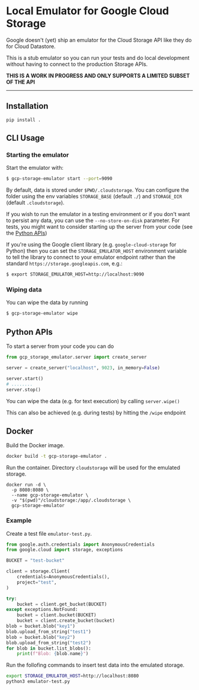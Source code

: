 # Local Emulator for Google Cloud Storage

Google doesn't (yet) ship an emulator for the Cloud Storage API like they do for
Cloud Datastore.

This is a stub emulator so you can run your tests and do local development without
having to connect to the production Storage APIs.


**THIS IS A WORK IN PROGRESS AND ONLY SUPPORTS A LIMITED SUBSET OF THE API**

---

## Installation

`pip install .`


## CLI Usage


### Starting the emulator
Start the emulator with:

```bash
$ gcp-storage-emulator start --port=9090
```

By default, data is stored under `$PWD/.cloudstorage`. You can configure the folder using the env variables `STORAGE_BASE` (default `./`) and `STORAGE_DIR` (default `.cloudstorage`).

If you wish to run the emulator in a testing environment or if you don't want to persist any data, you can use the `--no-store-on-disk` parameter. For tests, you might want to consider starting up the server from your code (see the [Python APIs](#python-apis))

If you're using the Google client library (e.g. `google-cloud-storage` for Python) then you can set the `STORAGE_EMULATOR_HOST` environment variable to tell the library to connect to your emulator endpoint rather than the standard `https://storage.googleapis.com`, e.g.:

```bash
$ export STORAGE_EMULATOR_HOST=http://localhost:9090
```


### Wiping data

You can wipe the data by running

```bash
$ gcp-storage-emulator wipe
```

## Python APIs

To start a server from your code you can do

```python
from gcp_storage_emulator.server import create_server

server = create_server("localhost", 9023, in_memory=False)

server.start()
# ........
server.stop()
```

You can wipe the data (e.g. for text execution) by calling `server.wipe()`

This can also be achieved (e.g. during tests) by hitting the `/wipe` endpoint


## Docker

Build the Docker image.

```bash
docker build -t gcp-storage-emulator .
```

Run the container. Directory `cloudstorage` will be used for the emulated storage.

```
docker run -d \
  -p 8080:8080 \
  --name gcp-storage-emulator \
  -v "$(pwd)"/cloudstorage:/app/.cloudstorage \
  gcp-storage-emulator
```

### Example

Create a test file `emulator-test.py`.

```python
from google.auth.credentials import AnonymousCredentials
from google.cloud import storage, exceptions

BUCKET = "test-bucket"

client = storage.Client(
    credentials=AnonymousCredentials(),
    project="test",
)

try:
    bucket = client.get_bucket(BUCKET)
except exceptions.NotFound:
    bucket = client.bucket(BUCKET)
    bucket = client.create_bucket(bucket)
blob = bucket.blob("key1")
blob.upload_from_string("test1")
blob = bucket.blob("key2")
blob.upload_from_string("test2")
for blob in bucket.list_blobs():
    print(f"Blob: {blob.name}")
```

Run the follofing commands to insert test data into the emulated storage.

```bash
export STORAGE_EMULATOR_HOST=http://localhost:8080
python3 emulator-test.py
```

